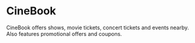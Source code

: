 # CineBook
CineBook offers shows, movie tickets, concert tickets and events nearby. Also features promotional offers and coupons.
